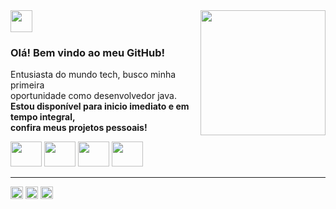 
<img align='right' src="https://user-images.githubusercontent.com/78506173/215821583-929f9e63-b123-4bbc-8b82-8d0e7c921cbf.jpeg" height="200">



<img src="https://img.shields.io/static/v1?label=OLIVIER&message=PIRONI&color=f8efd4&style=for-the-badge&logo=GitHub" height="35">
 

### Olá! Bem vindo ao meu GitHub!

<p>

Entusiasta do mundo tech, busco minha primeira <br/>
oportunidade como desenvolvedor java.<br/>
 **Estou disponível para inicio imediato e em tempo integral,**<br/>
  **confira meus projetos pessoais!**<br/>
<i class="devicon-java-plain-wordmark colored"></i>
<div>
<img src="https://cdn.jsdelivr.net/gh/devicons/devicon/icons/java/java-original.svg" height="40" width="50"/>
<img src="https://cdn.jsdelivr.net/gh/devicons/devicon/icons/spring/spring-original-wordmark.svg" height="40" width="50"/>
<img src="https://cdn.jsdelivr.net/gh/devicons/devicon/icons/git/git-original.svg" height="40" width="50"/>
<img src="https://cdn.jsdelivr.net/gh/devicons/devicon/icons/mysql/mysql-original-wordmark.svg" height="40" width="50"/>
</div> 

</p>
<hr>
     

<div>
<a href = "mailto:pironiolivier@gmail.com"><img src="https://img.shields.io/badge/Gmail-D14836?style=for-the-badge&logo=gmail&logoColor=white" target="_blank" height="20"></a>
<a href="https://www.linkedin.com/in/olivierpironi/" target="_blank"><img src="https://img.shields.io/badge/-LinkedIn-%230077B5?style=for-the-badge&logo=linkedin&logoColor=white" target="_blank" height="20"></a>   
<a href="https://olivierpironi.hashnode.dev/" target="_blank"><img src="https://img.shields.io/badge/Hashnode-2962FF?style=for-the-badge&logo=hashnode&logoColor=white" target="_blank" height="20"></a>   
</div>

